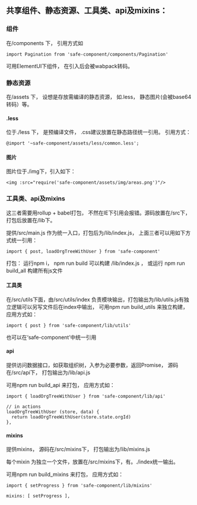 ## 共享组件、静态资源、工具类、api及mixins： 

### 组件

在/components 下， 引用方式如

```
import Pagination from 'safe-component/components/Pagination'
```

 可用ElementUI下组件， 在引入后会被wabpack转码。

### 静态资源

在/assets 下， 设想是存放需编译的静态资源， 如.less， 静态图片(会被base64转码）等。
#### .less
位于./less 下， 是预编译文件， .css建议放置在静态路径统一引用。
引用方式：
```
@import '~safe-component/assets/less/common.less';
```
#### 图片
图片位于./img下，引入如下：
```
<img :src="require('safe-component/assets/img/areas.png')"/>
```
### 工具类、api及mixins

这三者需要用rollup + babel打包， 不然在IE下引用会报错。源码放置在/src下， 打包后放置在/lib下。

提供/src/main.js 作为统一入口，打包后为/lib/index.js， 上面三者可以用如下方式统一引用：

```
import { post, loadOrgTreeWithUser } from 'safe-component'
```

打包： 运行npm i， npm run build 可以构建 /lib/index.js ， 或运行 npm run build_all 构建所有js文件

#### 工具类

在/src/utils下面，由/src/utils/index 负责模块输出，打包输出为/lib/utils.js有独立逻辑可以另写文件后在index中输出， 可用npm run build_utils 来独立构建， 应用方式如：

```
import { post } from 'safe-component/lib/utils'
```

也可以在‘safe-component’中统一引用

#### api

提供访问数据接口，如获取组织树，入参为必要参数，返回Promise， 源码在/src/api下， 打包输出为/lib/api.js

可用npm run build_api 来打包， 应用方式如：

```
import { loadOrgTreeWithUser } from 'safe-component/lib/api'
```

```
// in actions
loadOrgTreeWithUser (store, data) {
  return loadOrgTreeWithUser(store.state.orgId)
},
```

#### mixins

提供mixins， 源码在/src/mixins下， 打包输出为/lib/mixins.js

每个mixin 为独立一个文件，放置在/src/mixins下，有。./index统一输出。

可用npm run build_mixins 来打包， 应用方式如：

```
import { setProgress } from 'safe-component/lib/mixins'
```

```
mixins: [ setProgress ],
```
